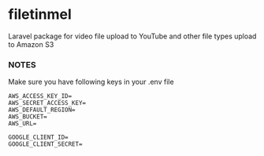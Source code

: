 # filetinmel
Laravel package for video file upload to YouTube and other file types upload to Amazon S3

### NOTES

Make sure you have following keys in your .env file

```
AWS_ACCESS_KEY_ID=
AWS_SECRET_ACCESS_KEY=
AWS_DEFAULT_REGION=
AWS_BUCKET=
AWS_URL=

GOOGLE_CLIENT_ID=
GOOGLE_CLIENT_SECRET=
```